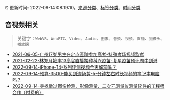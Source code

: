 :alarm_clock: 更新时间: 2022-09-14 08:19:10。[来源分类](../README.md)、[标签分类](../TAGS.md)、[时间分类](../TIMELINE.md)

## 音视频相关


> 关键字：`WebVR`、`WebRTC`、`Video`、`Audio`、`图像`、`音频`、`视频`、`直播`、`摄像头`、`播放器`



- [2021-06-05-广州17岁男生在定点医院参加高考-特殊考场视频监考](https://m.caixin.com/m/2021-06-05/101723418.html) 
- [2021-02-22-林郑月娥率13高官直播接种科兴疫苗-复星疫苗预计周中到港](https://m.caixin.com/m/2021-02-22/101665724.html) 
- [2022-09-14-iPhone-14-系列评测视频今天解禁吗？](https://www.v2ex.com/t/879983) 
- [2022-09-14-预算-3500-能买到流畅剪-5-分钟左右时长视频的笔记本电脑吗？](https://www.v2ex.com/t/879970) 
- [2022-09-14-寻找做过图像检测、影像测量、二次元测量仪测量软件的工程师合作（付费的）](https://www.v2ex.com/t/879967) 